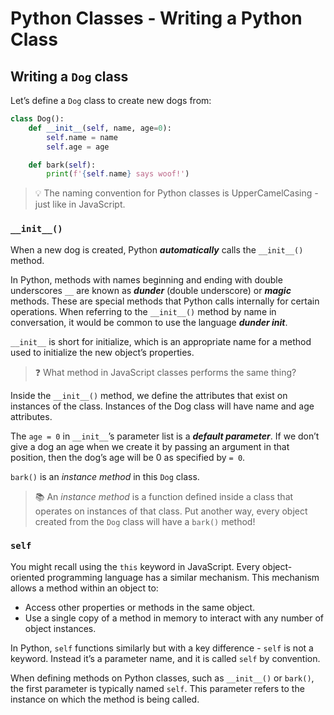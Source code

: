 # Python Classes - Writing a Python Class

## Writing a `Dog` class
Let’s define a `Dog` class to create new dogs from:

```py
class Dog():
    def __init__(self, name, age=0):
        self.name = name
        self.age = age

    def bark(self):
        print(f'{self.name} says woof!')
```
> 💡 The naming convention for Python classes is UpperCamelCasing - just like in JavaScript.

### `__init__()`
When a new dog is created, Python ***automatically*** calls the `__init__()` method.

In Python, methods with names beginning and ending with double underscores `__` are known as ***dunder*** (double underscore) or ***magic*** methods. These are special methods that Python calls internally for certain operations. When referring to the `__init__()` method by name in conversation, it would be common to use the language ***dunder init***.

`__init__` is short for initialize, which is an appropriate name for a method used to initialize the new object’s properties.

> ❓ What method in JavaScript classes performs the same thing?

Inside the `__init__()` method, we define the attributes that exist on instances of the class. Instances of the Dog class will have name and age attributes.

The `age = 0` in `__init__`’s parameter list is a ***default parameter***. If we don’t give a dog an age when we create it by passing an argument in that position, then the dog’s age will be 0 as specified by `= 0`.

`bark()` is an *instance method* in this `Dog` class.

> 📚 An *instance method* is a function defined inside a class that operates on instances of that class. Put another way, every object created from the `Dog` class will have a `bark()` method!

### `self`
You might recall using the `this` keyword in JavaScript. Every object-oriented programming language has a similar mechanism. This mechanism allows a method within an object to:

- Access other properties or methods in the same object.
- Use a single copy of a method in memory to interact with any number of object instances.

In Python, `self` functions similarly but with a key difference - `self` is not a keyword. Instead it’s a parameter name, and it is called `self` by convention.

When defining methods on Python classes, such as `__init__()` or `bark()`, the first parameter is typically named `self`. This parameter refers to the instance on which the method is being called.
